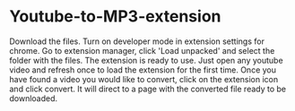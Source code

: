 # Youtube-to-MP3-extension

Download the files.
Turn on developer mode in extension settings for chrome.
Go to extension manager, click 'Load unpacked' and select the folder with the files.
The extension is ready to use. Just open any youtube video and refresh once to load the extension for the first time.
Once you have found a video you would like to convert, click on the extension icon and click convert.
It will direct to a page with the converted file ready to be downloaded.
